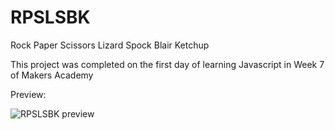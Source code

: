 RPSLSBK
=======

Rock Paper Scissors Lizard Spock Blair Ketchup

This project was completed on the first day of learning Javascript in Week 7 of Makers Academy

Preview: 

![RPSLSBK preview](/READMEimgs/preview.png "RPSLSBK preview")
